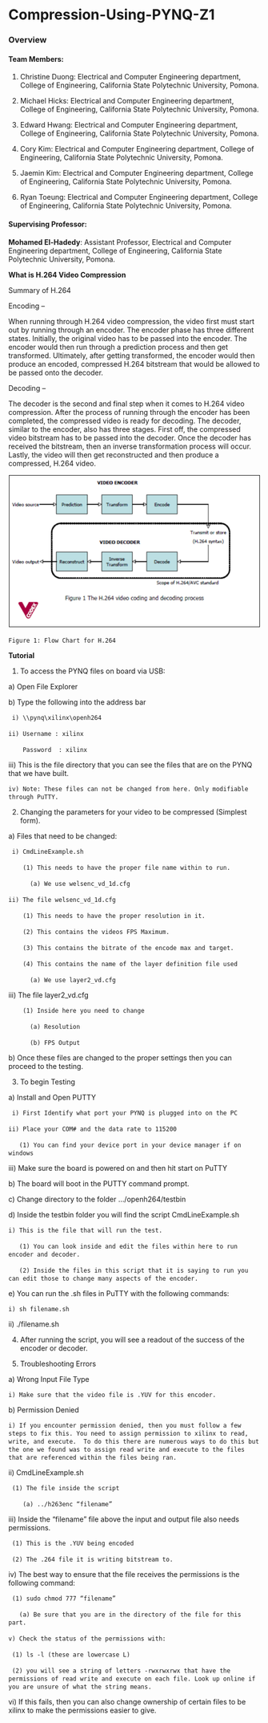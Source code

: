 # Compression-Using-PYNQ-Z1

### Overview


#### Team Members:

  1. Christine Duong: Electrical and Computer Engineering department, College of Engineering, California State Polytechnic University, Pomona.
  
  2. Michael Hicks: Electrical and Computer Engineering department, College of Engineering, California State Polytechnic University, Pomona.
  
  3. Edward Hwang: Electrical and Computer Engineering department, College of Engineering, California State Polytechnic University, Pomona.
  
  4. Cory Kim: Electrical and Computer Engineering department, College of Engineering, California State Polytechnic University, Pomona.
  
  5. Jaemin Kim: Electrical and Computer Engineering department, College of Engineering, California State Polytechnic University, Pomona.
  
  6. Ryan Toeung: Electrical and Computer Engineering department, College of Engineering, California State Polytechnic University, Pomona.

#### Supervising Professor:

**Mohamed El-Hadedy**: Assistant Professor, Electrical and Computer Engineering department, College of Engineering, California State Polytechnic University, Pomona.

**What is H.264 Video Compression**

Summary of H.264

Encoding –

When running through H.264 video compression, the video first must start out by running through an encoder. The encoder phase has three different states. Initially, the original video has to be passed into the encoder. The encoder would then run through a prediction process and then get transformed. Ultimately, after getting transformed, the encoder would then produce an encoded, compressed H.264 bitstream that would be allowed to be passed onto the decoder.

Decoding – 

The decoder is the second and final step when it comes to H.264 video compression. After the process of running through the encoder has been completed, the compressed video is ready for decoding. The decoder, similar to the encoder, also has three stages. First off, the compressed video bitstream has to be passed into the decoder. Once the decoder has received the bitstream, then an inverse transformation process will occur. Lastly, the video will then get reconstructed and then produce a compressed, H.264 video.

<p align="center">
<img src=https://github.com/Reconfigurable-Computing-CalPoly-Pomona/Compression-Using-PYNQ-Z1/blob/master/Source%20Code/Images/Flow.png>
														     
	Figure 1: Flow Chart for H.264
</p>

**Tutorial**

1) To access the PYNQ files on board via USB: 

  a) Open File Explorer

  b) Type the following into the address bar

     i) \\pynq\xilinx\openh264

    ii) Username : xilinx

        Password  : xilinx

   iii) This is the file directory that you can see the files that are on the PYNQ that we have built.

    iv) Note: These files can not be changed from here. Only modifiable through PuTTY. 

2) Changing the parameters for your video to be compressed (Simplest form). 

  a) Files that need to be changed:

     i) CmdLineExample.sh

        (1) This needs to have the proper file name within to run.

          (a) We use welsenc_vd_1d.cfg

    ii) The file welsenc_vd_1d.cfg 

        (1) This needs to have the proper resolution in it. 

        (2) This contains the videos FPS Maximum.

        (3) This contains the bitrate of the encode max and target.

        (4) This contains the name of the layer definition file used

          (a) We use layer2_vd.cfg

   iii) The file layer2_vd.cfg

        (1) Inside here you need to change

          (a) Resolution

          (b) FPS Output

  b) Once these files are changed to the proper settings then you can proceed to the testing.

3) To begin Testing

  a) Install and Open PUTTY

     i) First Identify what port your PYNQ is plugged into on the PC

    ii) Place your COM# and the data rate to 115200

       (1) You can find your device port in your device manager if on windows

   iii) Make sure the board is powered on and then hit start on PuTTY

  b) The board will boot in the PUTTY command prompt.

  c) Change directory to the folder …/openh264/testbin

  d) Inside the testbin folder you will find the script CmdLineExample.sh

    i) This is the file that will run the test.

       (1) You can look inside and edit the files within here to run encoder and decoder. 

       (2) Inside the files in this script that it is saying to run you can edit those to change many aspects of the encoder.

  e) You can run the .sh files in PuTTY with the following commands:

    i) sh filename.sh

   ii) ./filename.sh

4) After running the script, you will see a readout of the success of the encoder or decoder. 

5) Troubleshooting Errors

  a) Wrong Input File Type

    i) Make sure that the video file is .YUV for this encoder. 

  b) Permission Denied

    i) If you encounter permission denied, then you must follow a few steps to fix this. You need to assign permission to xilinx to read, write, and execute.  To do this there are numerous ways to do this but the one we found was to assign read write and execute to the files that are referenced within the files being ran. 

   ii) CmdLineExample.sh

     (1) The file inside the script 

        (a) ../h263enc “filename”

  iii) Inside the “filename” file above the input and output file also needs permissions. 

     (1) This is the .YUV being encoded

     (2) The .264 file it is writing bitstream to.

   iv) The best way to ensure that the file receives the permissions is the following command:

     (1) sudo chmod 777 “filename”

       (a) Be sure that you are in the directory of the file for this part. 

    v) Check the status of the permissions with:

     (1) ls -l (these are lowercase L)

     (2) you will see a string of letters -rwxrwxrwx that have the permissions of read write and execute on each file. Look up online if you are unsure of what the string means.

   vi) If this fails, then you can also change ownership of certain files to be xilinx to make the permissions easier to give. 


